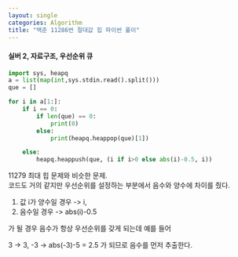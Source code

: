 ```yaml
---
layout: single
categories: Algorithm
title: "백준 11286번 절대값 힙 파이썬 풀이"
---
```

#### 실버 2, 자료구조, 우선순위 큐

```py
import sys, heapq
a = list(map(int,sys.stdin.read().split()))
que = []

for i in a[1:]:
    if i == 0:
        if len(que) == 0:
            print(0)
        else:
            print(heapq.heappop(que)[1])

    else:
        heapq.heappush(que, (i if i>0 else abs(i)-0.5, i))
```
11279 최대 힙 문제와 비슷한 문제.<br>
코드도 거의 같지만 우선순위를 설정하는 부분에서 음수와 양수에 차이를 줬다.<br>

1. 값 i가 양수일 경우 -> i, 
2. 음수일 경우 -> abs(i)-0.5

가 될 경우 음수가 항상 우선순위를 갖게 되는데 예를 들어<br>

3 -> 3,    -3 -> abs(-3)-5 = 2.5 가 되므로 음수를 먼저 추출한다.<br>